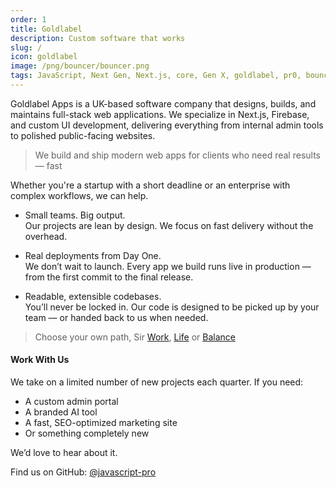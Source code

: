 ```yaml
---
order: 1
title: Goldlabel
description: Custom software that works
slug: /
icon: goldlabel
image: /png/bouncer/bouncer.png
tags: JavaScript, Next Gen, Next.js, core, Gen X, goldlabel, pr0, bouncer, AI Prompt Engineering, ChatGPT, OpenAI, Singularity, Frontend, Vanilla JS, TypeScript, React, Angular, Vue, Material UI, MUI, Flash, Server Side JavaScript, Node, Gatsby, NextJS, Headless CMS
---
```


Goldlabel Apps is a UK-based software company that designs, builds, and maintains full-stack web applications. We specialize in Next.js, Firebase, and custom UI development, delivering everything from internal admin tools to polished public-facing websites.

> We build and ship modern web apps for clients who need real results — fast

Whether you're a startup with a short deadline or an enterprise with complex workflows, we can help.

- Small teams. Big output.  
  Our projects are lean by design. We focus on fast delivery without the overhead.

- Real deployments from Day One.  
  We don’t wait to launch. Every app we build runs live in production — from the first commit to the final release.

- Readable, extensible codebases.  
  You’ll never be locked in. Our code is designed to be picked up by your team — or handed back to us when needed.

> Choose your own path, Sir [Work](/work), [Life](/life) or [Balance](/balance)

#### Work With Us

We take on a limited number of new projects each quarter. If you need:

- A custom admin portal
- A branded AI tool
- A fast, SEO-optimized marketing site
- Or something completely new

We’d love to hear about it.

Find us on GitHub: [@javascript-pro](https://github.com/javascript-pro)
